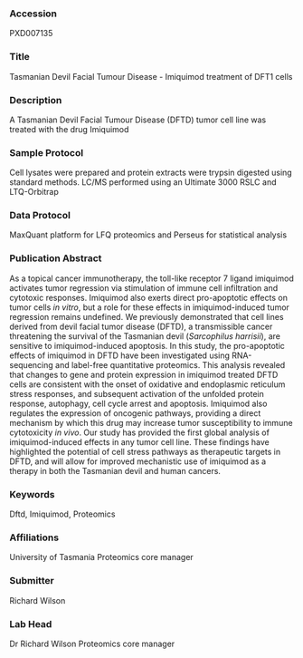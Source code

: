 ### Accession
PXD007135

### Title
Tasmanian Devil Facial Tumour Disease - Imiquimod treatment of DFT1 cells

### Description
A Tasmanian Devil Facial Tumour Disease (DFTD) tumor cell line was treated with the drug Imiquimod

### Sample Protocol
Cell lysates were prepared and protein extracts were trypsin digested using standard methods. LC/MS performed using an Ultimate 3000 RSLC and LTQ-Orbitrap

### Data Protocol
MaxQuant platform for LFQ proteomics and Perseus for statistical analysis

### Publication Abstract
As a topical cancer immunotherapy, the toll-like receptor 7 ligand imiquimod activates tumor regression via stimulation of immune cell infiltration and cytotoxic responses. Imiquimod also exerts direct pro-apoptotic effects on tumor cells <i>in vitro</i>, but a role for these effects in imiquimod-induced tumor regression remains undefined. We previously demonstrated that cell lines derived from devil facial tumor disease (DFTD), a transmissible cancer threatening the survival of the Tasmanian devil (<i>Sarcophilus harrisii</i>), are sensitive to imiquimod-induced apoptosis. In this study, the pro-apoptotic effects of imiquimod in DFTD have been investigated using RNA-sequencing and label-free quantitative proteomics. This analysis revealed that changes to gene and protein expression in imiquimod treated DFTD cells are consistent with the onset of oxidative and endoplasmic reticulum stress responses, and subsequent activation of the unfolded protein response, autophagy, cell cycle arrest and apoptosis. Imiquimod also regulates the expression of oncogenic pathways, providing a direct mechanism by which this drug may increase tumor susceptibility to immune cytotoxicity <i>in vivo</i>. Our study has provided the first global analysis of imiquimod-induced effects in any tumor cell line. These findings have highlighted the potential of cell stress pathways as therapeutic targets in DFTD, and will allow for improved mechanistic use of imiquimod as a therapy in both the Tasmanian devil and human cancers.

### Keywords
Dftd, Imiquimod, Proteomics

### Affiliations
University of Tasmania
Proteomics core manager

### Submitter
Richard Wilson

### Lab Head
Dr Richard Wilson
Proteomics core manager


